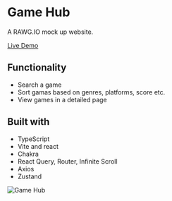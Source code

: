 # Game Hub

A RAWG.IO mock up website.

[Live Demo](https://game-hub-jinhuiweng.vercel.app/)

## Functionality
- Search a game
- Sort gamas based on genres, platforms, score etc.
- View games in a detailed page

## Built with
- TypeScript
- Vite and react
- Chakra
- React Query, Router, Infinite Scroll
- Axios
- Zustand

![Game Hub](https://github.com/JinhuiWeng/game-hub/assets/121464684/576589f9-220c-4512-86fe-ad3f5e11c23b)
